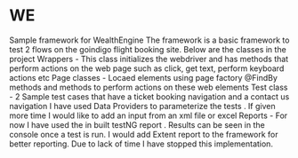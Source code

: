 # WE
Sample framework for WealthEngine
The framework is a basic framework to test 2 flows on the goindigo flight booking site.
Below are the classes in the project
Wrappers - This class initializes the webdriver and has methods that perform actions on the web page such as click, get text, perform keyboard actions etc
Page classes - Locaed elements using page factory @FindBy methods and methods to perform actions on these web elements
Test class - 2 Sample test cases that have a ticket booking navigation and a contact us navigation
I have used Data Providers to parameterize the tests . If given more time I would like to add an input from an xml file or excel
Reports - For now I have used the in built testNG report . Results can be seen in the console once a test is run. I would add Extent report to the framework for better reporting. Due to lack of time I have stopped this implementation.
